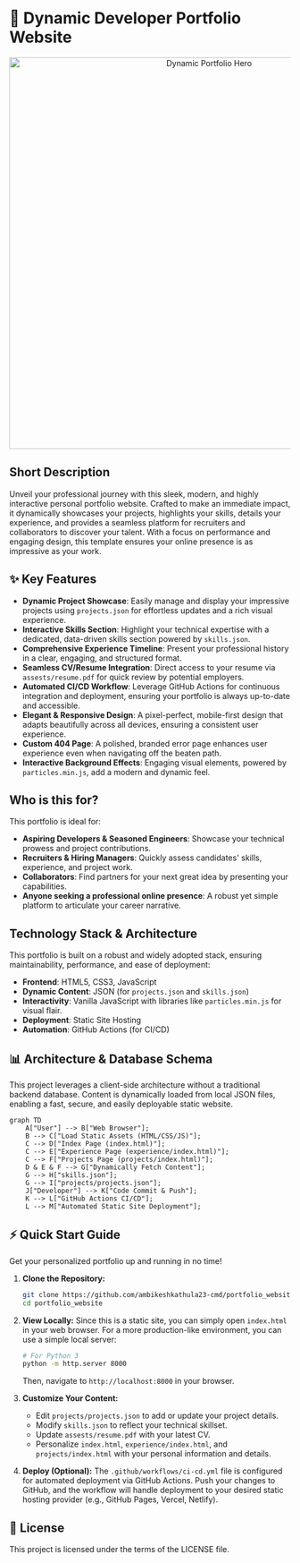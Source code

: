 # 🚀 Dynamic Developer Portfolio Website

<p align="center"><img src="./assests/images/hero.gif" alt="Dynamic Portfolio Hero" width="700"></p>

## Short Description
Unveil your professional journey with this sleek, modern, and highly interactive personal portfolio website. Crafted to make an immediate impact, it dynamically showcases your projects, highlights your skills, details your experience, and provides a seamless platform for recruiters and collaborators to discover your talent. With a focus on performance and engaging design, this template ensures your online presence is as impressive as your work.

## ✨ Key Features
*   **Dynamic Project Showcase**: Easily manage and display your impressive projects using `projects.json` for effortless updates and a rich visual experience.
*   **Interactive Skills Section**: Highlight your technical expertise with a dedicated, data-driven skills section powered by `skills.json`.
*   **Comprehensive Experience Timeline**: Present your professional history in a clear, engaging, and structured format.
*   **Seamless CV/Resume Integration**: Direct access to your resume via `assests/resume.pdf` for quick review by potential employers.
*   **Automated CI/CD Workflow**: Leverage GitHub Actions for continuous integration and deployment, ensuring your portfolio is always up-to-date and accessible.
*   **Elegant & Responsive Design**: A pixel-perfect, mobile-first design that adapts beautifully across all devices, ensuring a consistent user experience.
*   **Custom 404 Page**: A polished, branded error page enhances user experience even when navigating off the beaten path.
*   **Interactive Background Effects**: Engaging visual elements, powered by `particles.min.js`, add a modern and dynamic feel.

## Who is this for?
This portfolio is ideal for:
*   **Aspiring Developers & Seasoned Engineers**: Showcase your technical prowess and project contributions.
*   **Recruiters & Hiring Managers**: Quickly assess candidates' skills, experience, and project work.
*   **Collaborators**: Find partners for your next great idea by presenting your capabilities.
*   **Anyone seeking a professional online presence**: A robust yet simple platform to articulate your career narrative.

## Technology Stack & Architecture
This portfolio is built on a robust and widely adopted stack, ensuring maintainability, performance, and ease of deployment:

*   **Frontend**: HTML5, CSS3, JavaScript
*   **Dynamic Content**: JSON (for `projects.json` and `skills.json`)
*   **Interactivity**: Vanilla JavaScript with libraries like `particles.min.js` for visual flair.
*   **Deployment**: Static Site Hosting
*   **Automation**: GitHub Actions (for CI/CD)

## 📊 Architecture & Database Schema
This project leverages a client-side architecture without a traditional backend database. Content is dynamically loaded from local JSON files, enabling a fast, secure, and easily deployable static website.

```mermaid
graph TD
    A["User"] --> B["Web Browser"];
    B --> C["Load Static Assets (HTML/CSS/JS)"];
    C --> D["Index Page (index.html)"];
    C --> E["Experience Page (experience/index.html)"];
    C --> F["Projects Page (projects/index.html)"];
    D & E & F --> G["Dynamically Fetch Content"];
    G --> H["skills.json"];
    G --> I["projects/projects.json"];
    J["Developer"] --> K["Code Commit & Push"];
    K --> L["GitHub Actions CI/CD"];
    L --> M["Automated Static Site Deployment"];
```

## ⚡ Quick Start Guide
Get your personalized portfolio up and running in no time!

1.  **Clone the Repository:**
    ```bash
    git clone https://github.com/ambikeshkathula23-cmd/portfolio_website.git
    cd portfolio_website
    ```

2.  **View Locally:**
    Since this is a static site, you can simply open `index.html` in your web browser. For a more production-like environment, you can use a simple local server:
    ```bash
    # For Python 3
    python -m http.server 8000
    ```
    Then, navigate to `http://localhost:8000` in your browser.

3.  **Customize Your Content:**
    *   Edit `projects/projects.json` to add or update your project details.
    *   Modify `skills.json` to reflect your technical skillset.
    *   Update `assests/resume.pdf` with your latest CV.
    *   Personalize `index.html`, `experience/index.html`, and `projects/index.html` with your personal information and details.

4.  **Deploy (Optional):**
    The `.github/workflows/ci-cd.yml` file is configured for automated deployment via GitHub Actions. Push your changes to GitHub, and the workflow will handle deployment to your desired static hosting provider (e.g., GitHub Pages, Vercel, Netlify).

## 📜 License
This project is licensed under the terms of the LICENSE file.